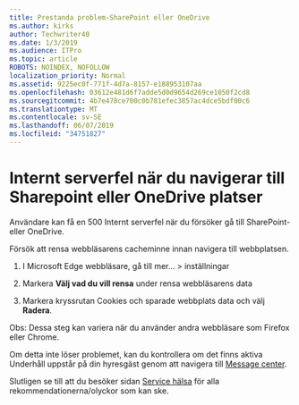 ```yaml
---
title: Prestanda problem-SharePoint eller OneDrive
ms.author: kirks
author: Techwriter40
ms.date: 1/3/2019
ms.audience: ITPro
ms.topic: article
ROBOTS: NOINDEX, NOFOLLOW
localization_priority: Normal
ms.assetid: 9225ec0f-771f-4d7a-8157-e188953107aa
ms.openlocfilehash: 03612e481d6f7adde5d0d9654d269ce1050f2cd8
ms.sourcegitcommit: 4b7e478ce700c0b781efec3857ac4dce5bdf00c6
ms.translationtype: MT
ms.contentlocale: sv-SE
ms.lasthandoff: 06/07/2019
ms.locfileid: "34751827"
---
```

# <a name="internal-server-error-when-navigating-to-sharepoint-or-onedrive-sites"></a>Internt serverfel när du navigerar till Sharepoint eller OneDrive platser

Användare kan få en 500 Internt serverfel när du försöker gå till SharePoint-eller OneDrive. 

Försök att rensa webbläsarens cacheminne innan navigera till webbplatsen.


1. I Microsoft Edge webbläsare, gå till mer... > inställningar

2. Markera **Välj vad du vill rensa** under rensa webbläsarens data

3. Markera kryssrutan Cookies och sparade webbplats data och välj **Radera**.

Obs: Dessa steg kan variera när du använder andra webbläsare som Firefox eller Chrome.

Om detta inte löser problemet, kan du kontrollera om det finns aktiva Underhåll uppstår på din hyresgäst genom att navigera till [Message center](https://portal.office.com/adminportal/home#/MessageCenter).

Slutligen se till att du besöker sidan [Service hälsa](https://portal.office.com/adminportal/home#/servicehealth) för alla rekommendationerna/olyckor som kan ske.

